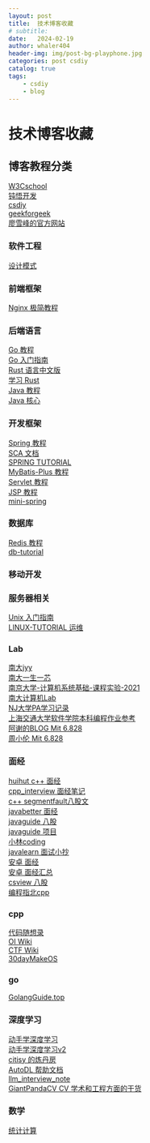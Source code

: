```yaml
---
layout: post
title:  技术博客收藏
# subtitle: 
date:   2024-02-19
author: whaler404
header-img: img/post-bg-playphone.jpg
categories: post csdiy
catalog: true
tags:
    - csdiy
    - blog
---
```


# 技术博客收藏

## 博客教程分类

[W3Cschool](https://www.w3cschool.cn/)<br>
[钝悟开发](https://github.com/dunwu)<br>
[csdiy](https://csdiy.wiki/)<br>
[geekforgeek](https://www.geeksforgeeks.org/)<br>
[廖雪峰的官方网站](https://www.liaoxuefeng.com/)<br>

### 软件工程

[设计模式](https://www.w3cschool.cn/shejimoshi/)<br>

### 前端框架

[Nginx 极简教程](https://dunwu.github.io/nginx-tutorial/#/)<br>

### 后端语言

[Go 教程](https://www.w3cschool.cn/go/)<br>
[Go 入门指南](https://go.timpaik.top/)<br>
[Rust 语言中文版](https://www.w3cschool.cn/rust/)<br>
[学习 Rust](https://www.rust-lang.org/zh-CN/learn)<br>
[Java 教程](https://www.w3cschool.cn/java/)<br>
[Java 核心](https://dunwu.github.io/javacore/)<br>

### 开发框架

[Spring 教程](https://www.w3cschool.cn/wkspring/)<br>
[SCA 文档](https://sca.aliyun.com/)<br>
[SPRING TUTORIAL](https://dunwu.github.io/spring-tutorial/)<br>
[MyBatis-Plus 教程](https://www.w3cschool.cn/mybatis_plus/)<br>
[Servlet 教程](https://www.w3cschool.cn/servlet/)<br>
[JSP 教程](https://www.w3cschool.cn/jsp/)<br>
[mini-spring](https://github.com/DerekYRC/mini-spring)<br>

### 数据库

[Redis 教程](https://www.w3cschool.cn/redis/)<br>
[db-tutorial](https://dunwu.github.io/db-tutorial/)<br>

### 移动开发


### 服务器相关

[Unix 入门指南](https://www.w3cschool.cn/unix/)<br>
[LINUX-TUTORIAL 运维](https://dunwu.github.io/linux-tutorial/)<br>

### Lab
[南大jyy](https://jyywiki.cn/index.html)<br>
[南大一生一芯](https://ysyx.oscc.cc/docs/ics-pa/)<br>
[南京大学-计算机系统基础-课程实验-2021](https://nju-projectn.github.io/ics-pa-gitbook/ics2021/)<br>
[南大计算机Lab](https://github.com/NJU-ProjectN)<br>
[NJ大学PA学习记录](https://blog.csdn.net/qq_43656475/article/details/126595796)<br>
[上海交通大学软件学院本科编程作业参考](https://github.com/SJTU-SE/awesome-se)<br>
[阿谢的BLOG Mit 6.828](https://123xzy.github.io/2019/03/08/MIT-6-828-Operating-System-Engineering/)<br>
[周小伦 Mit 6.828](https://www.cnblogs.com/JayL-zxl/category/1989659.html)<br>



### 面经

[huihut c++ 面经](https://interview.huihut.com/)<br>
[cpp_interview 面经笔记](https://github.com/guaguaupup/cpp_interview)<br>
[c++ segmentfault八股文](https://segmentfault.com/u/erjinzhijiagou###)<br>
[javabetter 面经](https://javabetter.cn/)<br>
[javaguide 八股](https://javaguide.cn/)<br>
[javaguide 项目](https://javaguide.cn/)<br>
[小林coding](https://xiaolincoding.com/)<br>
[javalearn 面试小抄](https://www.javalearn.cn/#/)<br>
[安卓 面经](https://lrh1993.gitbooks.io/android_interview_guide/content/)<br>
[安卓 面经汇总](https://zhuanlan.zhihu.com/p/143024974)<br>
[csview 八股](https://www.csview.cn/)<br>
[编程指北cpp](https://csguide.cn/cpp/)<br>

### cpp

[代码随想录](https://www.programmercarl.com/)<br>
[OI Wiki](https://oi-wiki.org/)<br>
[CTF Wiki](https://ctf-wiki.org/)<br>
[30dayMakeOS](https://github.com/yourtion/30dayMakeOS)<br>

### go

[GolangGuide.top](https://golangguide.top/)<br>

### 深度学习

[动手学深度学习](http://zh.gluon.ai/)<br>
[动手学深度学习v2](https://zh-v2.d2l.ai/)<br>
[citisy 的炼丹房](https://www.citisy.site/)<br>
[AutoDL 帮助文档](https://www.autodl.com/docs/gpu/)<br>
[llm_interview_note](https://dongnian.icu/llm_interview_note/#/)<br>
[GiantPandaCV CV 学术和工程方面的干货](http://giantpandacv.com/)<br>

### 数学

[统计计算](https://www.math.pku.edu.cn/teachers/lidf/docs/statcomp/html/_statcompbook/index.html)<br>